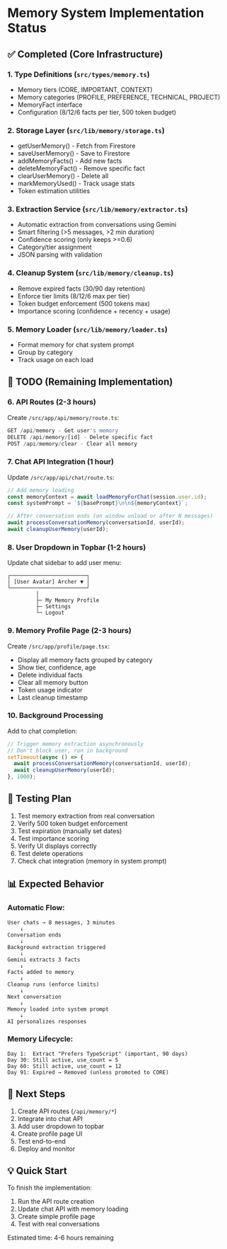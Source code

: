 # Memory System Implementation Status

## ✅ Completed (Core Infrastructure)

### 1. Type Definitions (`src/types/memory.ts`)
- Memory tiers (CORE, IMPORTANT, CONTEXT)
- Memory categories (PROFILE, PREFERENCE, TECHNICAL, PROJECT)
- MemoryFact interface
- Configuration (8/12/6 facts per tier, 500 token budget)

### 2. Storage Layer (`src/lib/memory/storage.ts`)
- getUserMemory() - Fetch from Firestore
- saveUserMemory() - Save to Firestore
- addMemoryFacts() - Add new facts
- deleteMemoryFact() - Remove specific fact
- clearUserMemory() - Delete all
- markMemoryUsed() - Track usage stats
- Token estimation utilities

### 3. Extraction Service (`src/lib/memory/extractor.ts`)
- Automatic extraction from conversations using Gemini
- Smart filtering (>5 messages, >2 min duration)
- Confidence scoring (only keeps >=0.6)
- Category/tier assignment
- JSON parsing with validation

### 4. Cleanup System (`src/lib/memory/cleanup.ts`)
- Remove expired facts (30/90 day retention)
- Enforce tier limits (8/12/6 max per tier)
- Token budget enforcement (500 tokens max)
- Importance scoring (confidence + recency + usage)

### 5. Memory Loader (`src/lib/memory/loader.ts`)
- Format memory for chat system prompt
- Group by category
- Track usage on each load

## 🚧 TODO (Remaining Implementation)

### 6. API Routes (2-3 hours)

Create `/src/app/api/memory/route.ts`:
```typescript
GET /api/memory - Get user's memory
DELETE /api/memory/[id] - Delete specific fact
POST /api/memory/clear - Clear all memory
```

### 7. Chat API Integration (1 hour)

Update `/src/app/api/chat/route.ts`:
```typescript
// Add memory loading
const memoryContext = await loadMemoryForChat(session.user.id);
const systemPrompt = `${basePrompt}\n\n${memoryContext}`;

// After conversation ends (on window unload or after N messages)
await processConversationMemory(conversationId, userId);
await cleanupUserMemory(userId);
```

### 8. User Dropdown in Topbar (1-2 hours)

Update chat sidebar to add user menu:
```
┌────────────────────────┐
│ [User Avatar] Archer ▼ │
└────────────────────────┘
         │
         ├─ My Memory Profile
         ├─ Settings
         └─ Logout
```

### 9. Memory Profile Page (2-3 hours)

Create `/src/app/profile/page.tsx`:
- Display all memory facts grouped by category
- Show tier, confidence, age
- Delete individual facts
- Clear all memory button
- Token usage indicator
- Last cleanup timestamp

### 10. Background Processing

Add to chat completion:
```typescript
// Trigger memory extraction asynchronously
// Don't block user, run in background
setTimeout(async () => {
  await processConversationMemory(conversationId, userId);
  await cleanupUserMemory(userId);
}, 1000);
```

## 🧪 Testing Plan

1. Test memory extraction from real conversation
2. Verify 500 token budget enforcement
3. Test expiration (manually set dates)
4. Test importance scoring
5. Verify UI displays correctly
6. Test delete operations
7. Check chat integration (memory in system prompt)

## 📊 Expected Behavior

### Automatic Flow:
```
User chats → 8 messages, 3 minutes
    ↓
Conversation ends
    ↓
Background extraction triggered
    ↓
Gemini extracts 3 facts
    ↓
Facts added to memory
    ↓
Cleanup runs (enforce limits)
    ↓
Next conversation
    ↓
Memory loaded into system prompt
    ↓
AI personalizes responses
```

### Memory Lifecycle:
```
Day 1:  Extract "Prefers TypeScript" (important, 90 days)
Day 30: Still active, use_count = 5
Day 60: Still active, use_count = 12
Day 91: Expired → Removed (unless promoted to CORE)
```

## 🎯 Next Steps

1. Create API routes (`/api/memory/*`)
2. Integrate into chat API
3. Add user dropdown to topbar
4. Create profile page UI
5. Test end-to-end
6. Deploy and monitor

## 💡 Quick Start

To finish the implementation:
1. Run the API route creation
2. Update chat API with memory loading
3. Create simple profile page
4. Test with real conversations

Estimated time: 4-6 hours remaining
